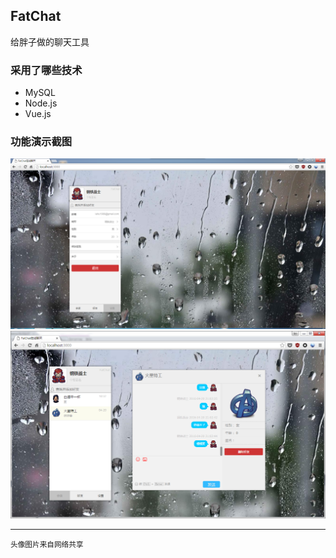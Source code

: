 ## FatChat
给胖子做的聊天工具


### 采用了哪些技术
- MySQL
- Node.js
- Vue.js


### 功能演示截图

![设置](./demo-img/setting.png)
![聊天](./demo-img/chatting.png)


---
<small>头像图片来自网络共享</small>
